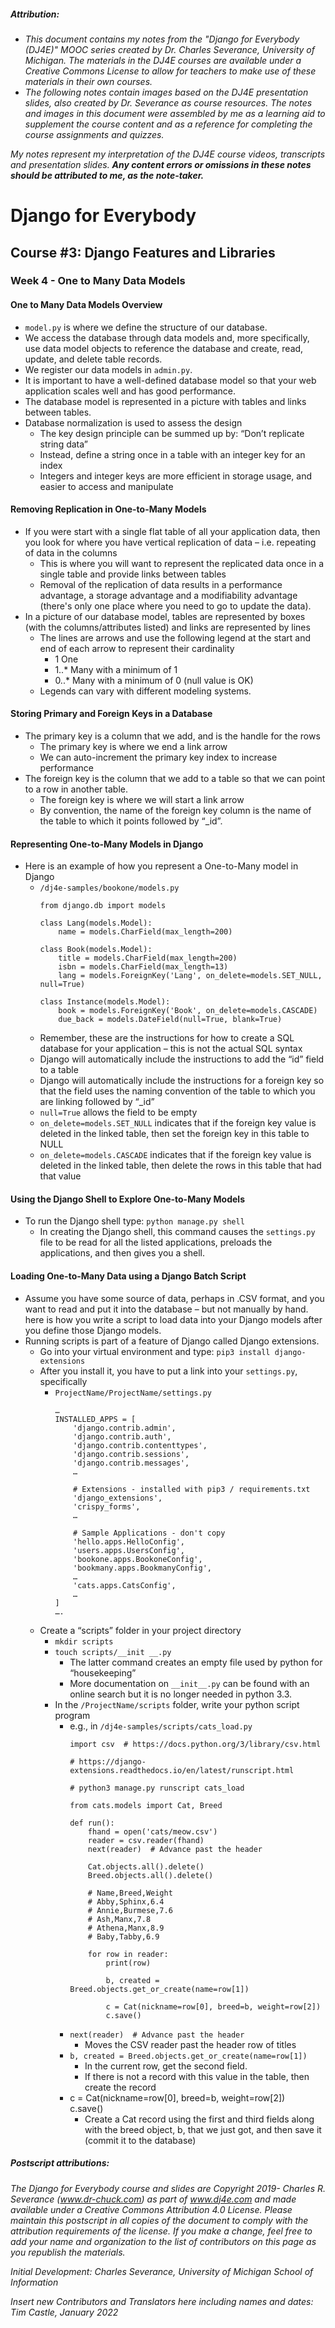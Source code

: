 ##### **Attribution:**  
- *This document contains my notes from the "Django for Everybody (DJ4E)" MOOC series created by Dr. Charles Severance, University of Michigan. The materials in the DJ4E courses are available under a Creative Commons License to allow for teachers to make use of these materials in their own courses.*  
- *The following notes contain images based on the DJ4E presentation slides, also created by Dr. Severance as course resources. The notes and images in this document were assembled by me as a learning aid to supplement the course content and as a reference for completing the course assignments and quizzes.*

*My notes represent my interpretation of the DJ4E course videos, transcripts and presentation slides.* ***Any content errors or omissions in these notes should be attributed to me, as the note-taker.***



# Django for Everybody

## Course #3: Django Features and Libraries

### Week 4 - One to Many Data Models

#### One to Many Data Models Overview

-	`model.py` is where we define the structure of our database.
-	We access the database through data models and, more specifically, use data model objects to reference the database and create, read, update, and delete table records.
-	We register our data models in `admin.py`.
-	It is important to have a well-defined database model so that your web application scales well and has good performance.
-	The database model is represented in a picture with tables and links between tables.
-	Database normalization is used to assess the design
    -	The key design principle can be summed up by: “Don’t replicate string data”
    -	Instead, define a string once in a table with an integer key for an index
    -	Integers and integer keys are more efficient in storage usage, and easier to access and manipulate

#### Removing Replication in One-to-Many Models

-	If you were start with a single flat table of all your application data, then you look for where you have vertical replication of data – i.e. repeating of data in the columns
    -	This is where you will want to represent the replicated data once in a single table and provide links between tables
    -	Removal of the replication of data results in a performance advantage, a storage advantage and a modifiability advantage (there's only one place where you need to go to update the data).
-	In a picture of our database model, tables are represented by boxes (with the columns/attributes listed) and links are represented by lines
    -	The lines are arrows and use the following legend at the start and end of each arrow to represent their cardinality
        -	1		One
        -	1..* 	Many with a minimum of 1
        -	0..*	Many with a minimum of 0 (null value is OK)
    -	Legends can vary with different modeling systems.


#### Storing Primary and Foreign Keys in a Database

-	The primary key is a column that we add, and is the handle for the rows
    -	The primary key is where we end a link arrow
    -	We can auto-increment the primary key index to increase performance
-	The foreign key is the column that we add to a table so that we can point to a row in another table.
    -	The foreign key is where we will start a link arrow
    -	By convention, the name of the foreign key column is the name of the table to which it points followed by “_id”.


#### Representing One-to-Many Models in Django

-	Here is an example of how you represent a One-to-Many model in Django
    -	`/dj4e-samples/bookone/models.py`
        ```
        from django.db import models

        class Lang(models.Model):
            name = models.CharField(max_length=200)

        class Book(models.Model):
            title = models.CharField(max_length=200)
            isbn = models.CharField(max_length=13)
            lang = models.ForeignKey('Lang', on_delete=models.SET_NULL, null=True)

        class Instance(models.Model):
            book = models.ForeignKey('Book', on_delete=models.CASCADE)
            due_back = models.DateField(null=True, blank=True)
        ```
    -	Remember, these are the instructions for how to create a SQL database for your application – this is not the actual SQL syntax
    -	Django will automatically include the instructions to add the “id” field to a table
    -	Django will automatically include the instructions for a foreign key so that the field uses the naming convention of the table to which you are linking followed by “_id”
    -	`null=True`  allows the field to be empty
    -	`on_delete=models.SET_NULL` indicates that if the foreign key value is deleted in the linked table, then set the foreign key in this table to NULL
    -	`on_delete=models.CASCADE` indicates that if the foreign key value is deleted in the linked table, then delete the rows in this table that had that value


#### Using the Django Shell to Explore One-to-Many Models

-	To run the Django shell type: `python manage.py shell`
    -	In creating the Django shell, this command causes the `settings.py` file to be read for all the listed applications, preloads the applications, and then gives you a shell.


#### Loading One-to-Many Data using a Django Batch Script

-	Assume you have some source of data, perhaps in .CSV format, and you want to read and put it into the database – but not manually by hand. here is how you write a script to load data into your Django models after you define those Django models.
-	Running scripts is part of a feature of Django called Django extensions.
    -	Go into your virtual environment and type: `pip3 install django-extensions`
    -	After you install it, you have to put a link into your `settings.py`, specifically
        -	`ProjectName/ProjectName/settings.py`
              ```
              …
              INSTALLED_APPS = [
                  'django.contrib.admin',
                  'django.contrib.auth',
                  'django.contrib.contenttypes',
                  'django.contrib.sessions',
                  'django.contrib.messages',
                  …

                  # Extensions - installed with pip3 / requirements.txt
                  'django_extensions',
                  'crispy_forms',  
                  …

                  # Sample Applications - don't copy
                  'hello.apps.HelloConfig',
                  'users.apps.UsersConfig',
                  'bookone.apps.BookoneConfig',
                  'bookmany.apps.BookmanyConfig',
                  …
                  'cats.apps.CatsConfig',
                  …
              ]
              ….
              ```
    -	Create a “scripts” folder in your project directory
        -	`mkdir scripts`
        -	`touch scripts/__init __.py`
            -	The latter command creates an empty file used by python for “housekeeping”
            -	More documentation on `__init__.py` can be found with an online search but it is no longer needed in python 3.3.
        -	In the `/ProjectName/scripts` folder, write your python script program
            -	e.g., in `/dj4e-samples/scripts/cats_load.py`
                ```
                import csv  # https://docs.python.org/3/library/csv.html

                # https://django-extensions.readthedocs.io/en/latest/runscript.html

                # python3 manage.py runscript cats_load

                from cats.models import Cat, Breed

                def run():
                    fhand = open('cats/meow.csv')
                    reader = csv.reader(fhand)
                    next(reader)  # Advance past the header

                    Cat.objects.all().delete()
                    Breed.objects.all().delete()

                    # Name,Breed,Weight
                    # Abby,Sphinx,6.4
                    # Annie,Burmese,7.6
                    # Ash,Manx,7.8
                    # Athena,Manx,8.9
                    # Baby,Tabby,6.9

                    for row in reader:
                        print(row)

                        b, created = Breed.objects.get_or_create(name=row[1])

                        c = Cat(nickname=row[0], breed=b, weight=row[2])
                        c.save()
                ```
            -	`next(reader)  # Advance past the header`
                -	Moves the CSV reader past the header row of titles
            -	`b, created = Breed.objects.get_or_create(name=row[1])`
                -	In the current row, get the second field.
                -	If there is not a record with this value in the table, then create the record
            -	c = Cat(nickname=row[0], breed=b, weight=row[2])    
            c.save()
                -	Create a Cat record using the first and third fields along with the breed object, b, that we just got, and then save it (commit it to the database)


##### Postscript attributions:

*The Django for Everybody course and slides are Copyright 2019-  Charles R. Severance (www.dr-chuck.com) as part of www.dj4e.com and made available under a Creative Commons Attribution 4.0 License.  Please maintain this postscript in all copies of the document to comply with the attribution requirements of the license.  If you make a change, feel free to add your name and organization to the list of contributors on this page as you republish the materials.*

*Initial Development: Charles Severance, University of Michigan School of Information*

*Insert new Contributors and Translators here including names and dates:*  
*Tim Castle, January 2022*
